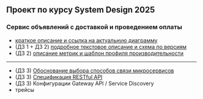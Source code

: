 ## Проект по курсу System Design 2025
### Сервис объявлений с доставкой и проведением оплаты

- [краткое описание и ссылка на актуальную диаграмму](main-project-system-design.md)
- (ДЗ 1 + ДЗ 2) [подробное текстовое описание и схема по версиям](details-description.md)
- (ДЗ 2) [описание метрик и шаблон профиля производительности](metrics-profile-template.md)
---
- (ДЗ 3) [Обоснование выбора способов связи микросервисов](network-realisation.md)
- (ДЗ 3) [Спецификация RESTful API](restful-spec-order-service.yml) 
- (ДЗ 3) Конфигурации Gateway API / Service Discovery
- трейсы
